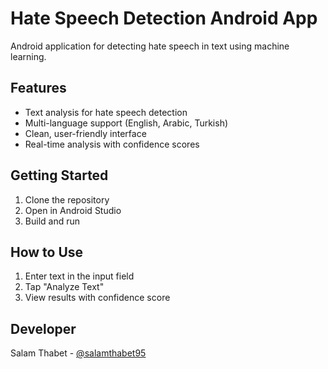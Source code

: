 # Hate Speech Detection Android App

Android application for detecting hate speech in text using machine learning.

## Features
- Text analysis for hate speech detection
- Multi-language support (English, Arabic, Turkish)
- Clean, user-friendly interface
- Real-time analysis with confidence scores

## Getting Started
1. Clone the repository
2. Open in Android Studio
3. Build and run

## How to Use
1. Enter text in the input field
2. Tap "Analyze Text"
3. View results with confidence score

## Developer
Salam Thabet - [@salamthabet95](https://github.com/salamthabet95)
